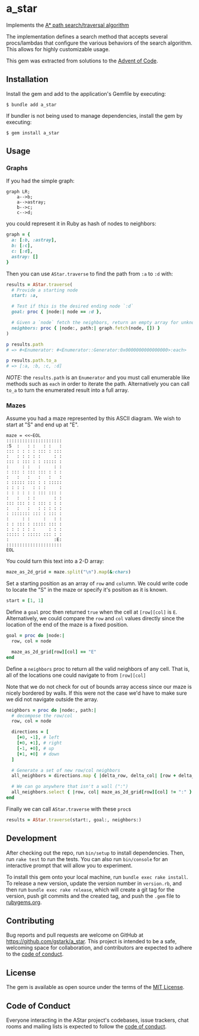 # a_star

Implements the [A\* path search/traversal algorithm](https://en.wikipedia.org/wiki/A*_search_algorithm)

The implementation defines a search method that accepts several procs/lambdas that configure the various behaviors of the search algorithm. This allows for highly customizable usage.

This gem was extracted from solutions to the [Advent of Code](https://adventofcode.com).

## Installation

Install the gem and add to the application's Gemfile by executing:

    $ bundle add a_star

If bundler is not being used to manage dependencies, install the gem by executing:

    $ gem install a_star

## Usage

### Graphs

If you had the simple graph:

```mermaid
graph LR;
    a-->b;
    a-->astray;
    b-->c;
    c-->d;
```

you could represent it in Ruby as hash of nodes to neighbors:

```ruby
graph = {
  a: [:b, :astray],
  b: [:c],
  c: [:d],
  astray: []
}
```

Then you can use `AStar.traverse` to find the path from `:a` to `:d` with:

```ruby
results = AStar.traverse(
  # Provide a starting node
  start: :a,

  # Test if this is the desired ending node `:d`
  goal: proc { |node:| node == :d },

  # Given a `node` fetch the neighbors, return an empty array for unknown nodes.
  neighbors: proc { |node:, path:| graph.fetch(node, []) }
)

p results.path
# => #<Enumerator: #<Enumerator::Generator:0x0000000000000000>:each>

p results.path.to_a
# => [:a, :b, :c, :d]
```

_NOTE:_ the `results.path` is an `Enumerator` and you must call enumerable like methods such as `each` in order to iterate the path. Alternatively you can call `to_a` to turn the enumerated result into a full array.

### Mazes

Assume you had a maze represented by this ASCII diagram.
We wish to start at "S" and end up at "E".

```
maze = <<~EOL
:::::::::::::::::::::
:S  :   : :   : :   :
::: : : : : ::: : :::
:   : : : : :     : :
::: : ::: : : ::::: :
:     : :   :     : :
: ::: : ::: ::: : : :
:   :   :   :   :   :
: ::::: ::: : : :::::
: : : :   : : :     :
: : : : : : ::: ::: :
:   :   : :       : :
::: ::: : : ::: : : :
:   :   :   : : : : :
: ::::::: ::: : ::: :
:     : :     :   : :
: : ::: : ::::: ::: :
: : : : : :     : : :
::::: : ::::: ::: : :
:                 :E:
:::::::::::::::::::::
EOL
```

You could turn this text into a 2-D array:

```ruby
maze_as_2d_grid = maze.split("\n").map(&:chars)
```

Set a starting position as an array of `row` and `col`umn. We could write code to locate the "S" in the maze or specify it's position as it is known.

```ruby
start = [1, 1]
```

Define a `goal` proc then returned `true` when the cell at `[row][col]` is `E`. Alternatively, we could compare the `row` and `col` values directly since the location of the end of the maze is a fixed position.

```ruby
goal = proc do |node:|
  row, col = node

  maze_as_2d_grid[row][col] == "E"
end
```

Define a `neighbors` proc to return all the valid neighbors of any cell. That is, all of the locations one could navigate to from `[row][col]`

Note that we do not check for out of bounds array access since our maze is nicely bordered by walls. If this were not the case we'd have to make sure we did not navigate outside the array.

```ruby
neighbors = proc do |node:, path:|
  # decompose the row/col
  row, col = node

  directions = [
    [+0, -1], # left
    [+0, +1], # right
    [-1, +0], # up
    [+1, +0]  # down
  ]

  # Generate a set of new row/col neighbors
  all_neighbors = directions.map { |delta_row, delta_col| [row + delta_row, col + delta_col] }

  # We can go anywhere that isn't a wall (":")
  all_neighbors.select { |row, col| maze_as_2d_grid[row][col] != ":" }
end
```

Finally we can call `AStar.traverse` with these `proc`s

```ruby
results = AStar.traverse(start:, goal:, neighbors:)
```

## Development

After checking out the repo, run `bin/setup` to install dependencies. Then, run `rake test` to run the tests. You can also run `bin/console` for an interactive prompt that will allow you to experiment.

To install this gem onto your local machine, run `bundle exec rake install`. To release a new version, update the version number in `version.rb`, and then run `bundle exec rake release`, which will create a git tag for the version, push git commits and the created tag, and push the `.gem` file to [rubygems.org](https://rubygems.org).

## Contributing

Bug reports and pull requests are welcome on GitHub at https://github.com/gstark/a_star. This project is intended to be a safe, welcoming space for collaboration, and contributors are expected to adhere to the [code of conduct](https://github.com/gstark/a_star/blob/main/CODE_OF_CONDUCT.md).

## License

The gem is available as open source under the terms of the [MIT License](https://opensource.org/licenses/MIT).

## Code of Conduct

Everyone interacting in the AStar project's codebases, issue trackers, chat rooms and mailing lists is expected to follow the [code of conduct](https://github.com/gstark/a_star/blob/main/CODE_OF_CONDUCT.md).
